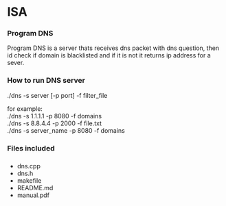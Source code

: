 # ISA

### Program DNS
Program DNS is a server thats receives dns packet with dns question, then id check if domain is blacklisted and if it is not it returns ip address for a sever.

### How to run DNS server
./dns -s server [-p port] -f filter_file<br/>

for example: 
<br/>./dns -s 1.1.1.1 -p 8080 -f domains
<br/>./dns -s 8.8.4.4 -p 2000 -f file.txt
<br/>./dns -s server_name -p 8080 -f domains


### Files included
###
* dns.cpp
* dns.h
* makefile
* README.md
* manual.pdf
